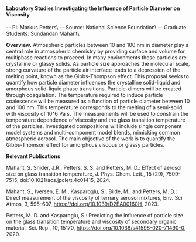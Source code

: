 #### Laboratory Studies Investigating the Influence of Particle Diameter on Viscosity

-- PI: Markus Petters\\
-- Source: National Science Foundation\\
-- Graduate Students: Sundandan Mahant\\

**Overview.** Atmospheric particles between 10 and 100 nm in diameter play a central role in atmospheric chemistry by providing surface and volume for multiphase reactions to proceed. In many environments these particles are crystalline or glassy solids. As particle size approaches the molecular scale, strong curvature of the particle air interface leads to a depression of the melting point, known as the Gibbs-Thompson effect. This proposal seeks to quantify how particle diameter influences the crystalline solid-liquid and amorphous solid-liquid phase transitions. Particle-dimers will be created through coagulation. The temperature required to induce particle coalescence will be measured as a function of particle diameter between 10 and 100 nm. This temperature corresponds to the melting of a semi-solid with viscosity of 10^6 Pa s. The measurements will be used to constrain the temperature dependence of viscosity and the glass transition temperature of the particles. Investigated compositions will include single component model systems and multi-component model blends, mimicking common atmospheric aerosol. The main objective of the work is to quantify the Gibbs-Thomson effect for amorphous viscous or glassy particles.


**Relevant Publications**

Mahant, S. Snider, J.R., Petters, S. S. and Petters, M. D.: Effect of aerosol size on glass transition temperature, J. Phys. Chem. Lett., 15 (29), 7509-7515, doi:10.1021/acs.jpclett.4c01415, 2024.

Mahant, S., Iversen, E. M., Kasparoglu, S., Bilde, M., and Petters, M. D.: Direct measurement of the viscosity of ternary aerosol mixtures, Env. Sci Atmos, 3, 595–607, https://doi.org/10.1039/D2EA00160H, 2023.

Petters, M. D. and Kasparoglu, S.: Predicting the influence of particle size on the glass transition temperature and viscosity of secondary organic material, Sci. Rep., 10, 15170, https://doi.org/10.1038/s41598-020-71490-0, 2020.
